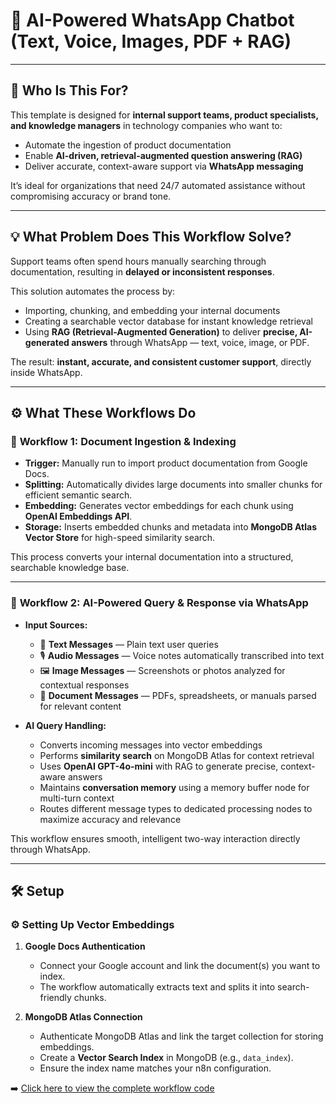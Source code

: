 # 💬 AI-Powered WhatsApp Chatbot (Text, Voice, Images, PDF + RAG)

---

## 👥 Who Is This For?  

This template is designed for **internal support teams, product specialists, and knowledge managers** in technology companies who want to:  
- Automate the ingestion of product documentation  
- Enable **AI-driven, retrieval-augmented question answering (RAG)**  
- Deliver accurate, context-aware support via **WhatsApp messaging**  

It’s ideal for organizations that need 24/7 automated assistance without compromising accuracy or brand tone.

---

## 💡 What Problem Does This Workflow Solve?  

Support teams often spend hours manually searching through documentation, resulting in **delayed or inconsistent responses**.  

This solution automates the process by:  
- Importing, chunking, and embedding your internal documents  
- Creating a searchable vector database for instant knowledge retrieval  
- Using **RAG (Retrieval-Augmented Generation)** to deliver **precise, AI-generated answers** through WhatsApp — text, voice, image, or PDF.  

The result: **instant, accurate, and consistent customer support**, directly inside WhatsApp.

---

## ⚙️ What These Workflows Do  

### 🧩 **Workflow 1: Document Ingestion & Indexing**  
- **Trigger:** Manually run to import product documentation from Google Docs.  
- **Splitting:** Automatically divides large documents into smaller chunks for efficient semantic search.  
- **Embedding:** Generates vector embeddings for each chunk using **OpenAI Embeddings API**.  
- **Storage:** Inserts embedded chunks and metadata into **MongoDB Atlas Vector Store** for high-speed similarity search.  

This process converts your internal documentation into a structured, searchable knowledge base.  

---

### 💬 **Workflow 2: AI-Powered Query & Response via WhatsApp**  

- **Input Sources:**  
  - 📝 **Text Messages** — Plain text user queries  
  - 🎙️ **Audio Messages** — Voice notes automatically transcribed into text  
  - 🖼️ **Image Messages** — Screenshots or photos analyzed for contextual responses  
  - 📄 **Document Messages** — PDFs, spreadsheets, or manuals parsed for relevant content  

- **AI Query Handling:**  
  - Converts incoming messages into vector embeddings  
  - Performs **similarity search** on MongoDB Atlas for context retrieval  
  - Uses **OpenAI GPT-4o-mini** with RAG to generate precise, context-aware answers  
  - Maintains **conversation memory** using a memory buffer node for multi-turn context  
  - Routes different message types to dedicated processing nodes to maximize accuracy and relevance  

This workflow ensures smooth, intelligent two-way interaction directly through WhatsApp.

---

## 🛠️ Setup  

### ⚙️ Setting Up Vector Embeddings  
1. **Google Docs Authentication**  
   - Connect your Google account and link the document(s) you want to index.  
   - The workflow automatically extracts text and splits it into search-friendly chunks.  

2. **MongoDB Atlas Connection**  
   - Authenticate MongoDB Atlas and link the target collection for storing embeddings.  
   - Create a **Vector Search Index** in MongoDB (e.g., `data_index`).  
   - Ensure the index name matches your n8n configuration.  

➡️ [Click here to view the complete workflow code](https://github.com/mudassar-automation/Ai-WhatsApp-Customer-Support-Bot/blob/main/AI-Powered%20WhatsApp%20Chatbot%20for%20Text%2C%20Voice%2C%20Images%2C%20and%20PDF%20with%20RAG.json)
